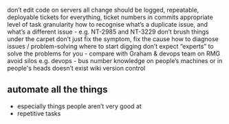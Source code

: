 don’t edit code on servers
all change should be logged, repeatable, deployable
tickets for everything, ticket numbers in commits
appropriate level of task granularity
how to recognise what’s a duplicate issue, and what’s a different issue - e.g. NT-2985 and NT-3229
don’t brush things under the carpet
don’t just fix the symptom, fix the cause
how to diagnose issues / problem-solving
where to start digging
don’t expect “experts” to solve the problems for you - compare with Graham & devops team on RMG
avoid silos
e.g. devops -
bus number
knowledge on people’s machines or in people's heads doesn’t exist
wiki
version control

## automate all the things

* especially things people aren’t very good at
* repetitive tasks
